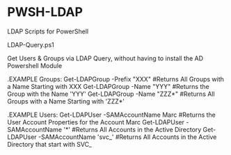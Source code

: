# PWSH-LDAP
LDAP Scripts for PowerShell

LDAP-Query.ps1

Get Users & Groups via LDAP Query, without having to install the AD Powershell Module

.EXAMPLE Groups:
Get-LDAPGroup -Prefix "XXX" 		#Returns All Groups with a Name Starting with XXX
Get-LDAPGroup -Name "YYY" 			#Returns the Group with the Name 'YYY'
Get-LDAPGroup -Name "ZZZ*" 			#Returns All Groups with a Name Starting with 'ZZZ*'

.EXAMPLE Users:
Get-LDAPUser -SAMAccountName Marc 	#Returns the User Account Properties for the Account Marc
Get-LDAPUser -SAMAccountName '*'	#Returns All Accounts in the Active Directory
Get-LDAPUser -SAMAccountName 'svc_' #Returns All Accounts in the Active Directory that start with SVC_
